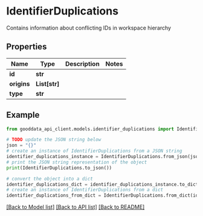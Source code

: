 # IdentifierDuplications

Contains information about conflicting IDs in workspace hierarchy

## Properties

Name | Type | Description | Notes
------------ | ------------- | ------------- | -------------
**id** | **str** |  | 
**origins** | **List[str]** |  | 
**type** | **str** |  | 

## Example

```python
from gooddata_api_client.models.identifier_duplications import IdentifierDuplications

# TODO update the JSON string below
json = "{}"
# create an instance of IdentifierDuplications from a JSON string
identifier_duplications_instance = IdentifierDuplications.from_json(json)
# print the JSON string representation of the object
print(IdentifierDuplications.to_json())

# convert the object into a dict
identifier_duplications_dict = identifier_duplications_instance.to_dict()
# create an instance of IdentifierDuplications from a dict
identifier_duplications_from_dict = IdentifierDuplications.from_dict(identifier_duplications_dict)
```
[[Back to Model list]](../README.md#documentation-for-models) [[Back to API list]](../README.md#documentation-for-api-endpoints) [[Back to README]](../README.md)


